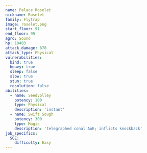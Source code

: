 ```yaml
---
name: Palace Roselet
nickname: Roselet
family: Flytrap
image: roselet.png
start_floor: 91
end_floor: 95
agro: Sound
hp: 10403
attack_damage: 878
attack_type: Physical
vulnerabilities:
  bind: true
  heavy: true
  sleep: false
  slow: true
  stun: true
  resolution: false
abilities:
  - name: Seedvolley
    potency: 100
    type: Physical
    description: 'instant'
  - name: Swift Sough
    potency: 300
    type: Magic
    description: 'telegraphed conal AoE; inflicts knockback'
job_specifics:
  SGE:
    difficulty: Easy
---
```

